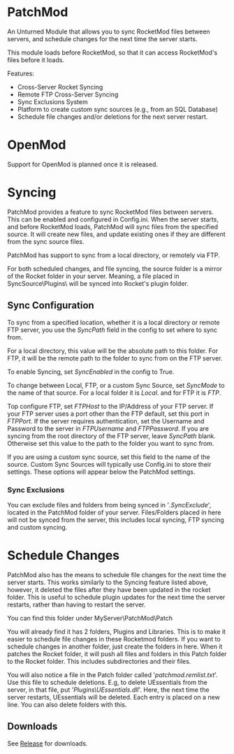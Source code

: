 # PatchMod
An Unturned Module that allows you to sync RocketMod files between servers, and schedule changes for the next time the server starts.

This module loads before RocketMod, so that it can access RocketMod's files before it loads.

Features:
<ul>
  <li>Cross-Server Rocket Syncing</li>
  <li>Remote FTP Cross-Server Syncing</li>
  <li>Sync Exclusions System</li>
  <li>Platform to create custom sync sources (e.g., from an SQL Database)</li>
  <li>Schedule file changes and/or deletions for the next server restart.</li>
</ul>

# OpenMod

Support for OpenMod is planned once it is released.

# Syncing

PatchMod provides a feature to sync RocketMod files between servers. This can be enabled and configured in Config.ini. When the server starts, and before RocketMod loads, PatchMod will sync files from the specified source. It will create new files, and update existing ones if they are different from the sync source files.

PatchMod has support to sync from a local directory, or remotely via FTP.

For both scheduled changes, and file syncing, the source folder is a mirror of the Rocket folder in your server. Meaning, a file placed in SyncSource\Plugins\ will be synced into Rocket's plugin folder.

## Sync Configuration

To sync from a specified location, whether it is a local directory or remote FTP server, you use the <i>SyncPath</i> field in the config to set where to sync from.

For a local directory, this value will be the absolute path to this folder. For FTP, it will be the remote path to the folder to sync from on the FTP server.

To enable Syncing, set <i>SyncEnabled</i> in the config to True.

To change between Local, FTP, or a custom Sync Source, set <i>SyncMode</i> to the name of that source. For a local folder it is <i>Local</i>. and for FTP it is <i>FTP</i>.

Top configure FTP, set <i>FTPHost</i> to the IP/Address of your FTP server. If your FTP server uses a port other than the FTP default, set this port in <i>FTPPort</i>. If the server requires authentication, set the Username and Password to the server in <i>FTPUsername</i> and <i>FTPPassword</i>. If you are syncing from the root directory of the FTP server, leave <i>SyncPath</i> blank. Otherwise set this value to the path to the folder you want to sync from.

If you are using a custom sync source, set this field to the name of the source. Custom Sync Sources will typically use Config.ini to store their settings. These options will appear below the PatchMod settings.

### Sync Exclusions

You can exclude files and folders from being synced in '<i>.SyncExclude</i>', located in the PatchMod folder of your server. Files/Folders placed in here will not be synced from the server, this includes local syncing, FTP syncing and custom syncing.

# Schedule Changes

PatchMod also has the means to schedule file changes for the next time the server starts. This works similarly to the Syncing feature listed above, however, it deleted the files after they have been updated in the rocket folder. This is useful to schedule plugin updates for the next time the server restarts, rather than having to restart the server.

You can find this folder under MyServer\PatchMod\Patch

You will already find it has 2 folders, Plugins and Libraries. This is to make it easier to schedule file changes in these Rocketmod folders. If you want to schedule changes in another folder, just create the folders in here. When it patches the Rocket folder, it will push all files and folders in this Patch folder to the Rocket folder. This includes subdirectories and their files.

You will also notice a file in the Patch folder called '<i>patchmod.remlist.txt</i>'. Use this file to schedule deletions. E.g, to delete UEssentials from the server, in that file, put '<i>Plugins\UEssentials.dll</i>'. Here, the next time the server restarts, UEssentials will be deleted. Each entry is placed on a new line. You can also delete folders with this.

## Downloads

See <a href="https://github.com/ShimmyMySherbet/PatchMod/releases">Release</a> for downloads.
